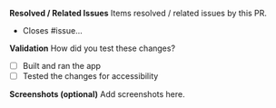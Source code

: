 <!-- 
🚨🚨🚨🚨🚨🚨🚨🚨🚨🚨🚨🚨🚨🚨🚨🚨🚨🚨🚨🚨🚨
I ACKNOWLEDGE THE FOLLOWING BEFORE PROCEEDING:
1. PR may be deleted if it is not following the template
2. Try not to make duplicates. Do a quick search before posting
3. Add a clear title starting with "Feature:" or "Bug:"
-->

**Resolved / Related Issues**
Items resolved / related issues by this PR.
- Closes #issue...

**Validation**
How did you test these changes?
- [ ] Built and ran the app
- [ ] Tested the changes for accessibility

**Screenshots (optional)**
Add screenshots here.
